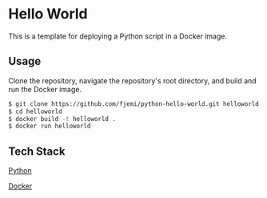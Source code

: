 # Hello World
This is a template for deploying a Python script in a Docker image.

## Usage
Clone the repository, navigate the repository's root directory, and build and 
run the Docker image.
```sh
$ git clone https://github.com/fjemi/python-hello-world.git helloworld
$ cd helloworld
$ docker build -t helloworld .
$ docker run helloworld
```
## Tech Stack
[Python](https://python.org)

[Docker](https://docker.com)
